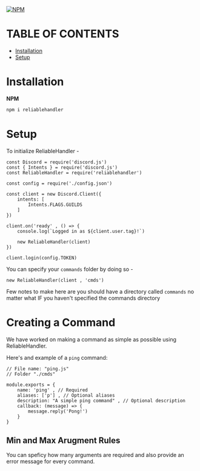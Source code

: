 [![NPM](https://nodei.co/npm/reliablehandler.png)](https://nodei.co/npm/reliablehandler/)

# TABLE OF CONTENTS

- [Installation](#installation)
- [Setup](#setup)

# Installation

**NPM**

```bash
npm i reliablehandler
```

# Setup

To initialize ReliableHandler -

```JS
const Discord = require('discord.js')
const { Intents } = require('discord.js')
const ReliableHandler = require('reliablehandler')

const config = require('./config.json')

const client = new Discord.Client({
    intents: [
        Intents.FLAGS.GUILDS
    ]
})

client.on('ready' , () => {
    console.log(`Logged in as ${client.user.tag}!`)

    new ReliableHandler(client)
})

client.login(config.TOKEN)
```

You can specify your `commands` folder by doing so -
```JS
new ReliableHandler(client , 'cmds')
```

Few notes to make here are you should have a directory called `commands` no matter what IF you haven't specified the commands directory

# Creating a Command

We have worked on making a command as simple as possible using ReliableHandler.

Here's and example of a `ping` command:

```JS
// File name: "ping.js"
// Folder "./cmds"

module.exports = {
    name: 'ping' , // Required
    aliases: ['p'] , // Optional aliases
    description: "A simple ping command" , // Optional description
    callback: (message) => {
        message.reply('Pong!')
    }
}
```

## Min and Max Arugment Rules

You can speficy how many arguments are required and also provide an error message for every command.

